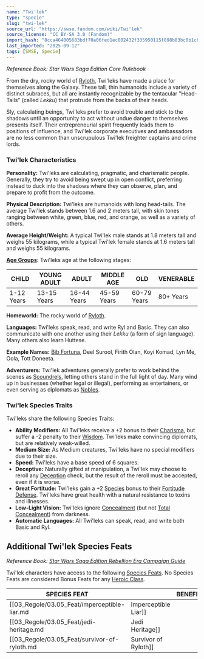 ```yaml
---
name: "Twi'lek"
type: "specie"
slug: "twi-lek"
source_url: "https://swse.fandom.com/wiki/Twi'lek"
source_license: "CC BY-SA 3.0 (Fandom)"
import_hash: "8cca464005683bdf70a06fed1ec802432f335950115f898b83bc0b1cb3640f96"
last_imported: "2025-09-12"
tags: [SWSE, Specie]
---
```

*Reference Book: Star Wars Saga Edition Core Rulebook*

From the dry, rocky world of [Ryloth](https://swse.fandom.com/wiki/Ryloth), Twi'leks have made a place for themselves along the Galaxy. These tall, thin humanoids include a variety of distinct subraces, but all are instantly recognizable by the tentacular "Head-Tails" (called *Lekku*) that protrude from the backs of their heads.

Sly, calculating beings, Twi'leks prefer to avoid trouble and stick to the shadows until an opportunity to act without undue danger to themselves presents itself. Their entrepreneurial spirit frequently leads them to positions of influence, and Twi'lek corporate executives and ambassadors are no less common than unscrupulous Twi'lek freighter captains and crime lords.

### Twi'lek Characteristics
**Personality:** Twi'leks are calculating, pragmatic, and charismatic people. Generally, they try to avoid being swept up in open conflict, preferring instead to duck into the shadows where they can observe, plan, and prepare to profit from the outcome.

**Physical Description:** Twi'leks are humanoids with long head-tails. The average Twi'lek stands between 1.6 and 2 meters tall, with skin tones ranging between white, green, blue, red, and orange, as well as a variety of others.

**Average Height/Weight:** A typical Twi'lek male stands at 1.8 meters tall and weighs 55 kilograms, while a typical Twi'lek female stands at 1.6 meters tall and weighs 55 kilograms.

**[Age Groups](https://swse.fandom.com/wiki/Age_Groups):** Twi'leks age at the following stages:

| CHILD | YOUNG ADULT | ADULT | MIDDLE AGE | OLD | VENERABLE |
| --- | --- | --- | --- | --- | --- |
| 1-12 Years | 13-15 Years | 16-44 Years | 45-59 Years | 60-79 Years | 80+ Years |

**Homeworld:** The rocky world of [Ryloth](https://swse.fandom.com/wiki/Ryloth).

**Languages:** Twi'leks speak, read, and write Ryl and Basic. They can also communicate with one another using their *Lekku* (a form of sign language). Many others also learn Huttese.

**Example Names:** [Bib Fortuna](https://swse.fandom.com/wiki/Bib_Fortuna), Deel Surool, Firith Olan, Koyi Komad, Lyn Me, Oola, Tott Doneeta.

**Adventurers:** Twi'lek adventures generally prefer to work behind the scenes as [Scoundrels](https://swse.fandom.com/wiki/Scoundrels), letting others stand in the full light of day. Many wind up in businesses (whether legal or illegal), performing as entertainers, or even serving as diplomats as [Nobles](https://swse.fandom.com/wiki/Nobles).

### Twi'lek Species Traits
Twi'leks share the following Species Traits:
- **Ability Modifiers:** All Twi'leks receive a +2 bonus to their [Charisma](https://swse.fandom.com/wiki/Charisma), but suffer a -2 penalty to their [Wisdom](https://swse.fandom.com/wiki/Wisdom). Twi'leks make convincing diplomats, but are relatively weak-willed.
- **Medium Size:** As Medium creatures, Twi'leks have no special modifiers due to their size.
- **Speed:** Twi'leks have a base speed of 6 squares.
- **Deceptive:** Naturally gifted at manipulation, a Twi'lek may choose to reroll any [Deception](https://swse.fandom.com/wiki/Deception) check, but the result of the reroll must be accepted, even if it is worse.
- **Great Fortitude:** Twi'leks gain a +2 [Species](https://swse.fandom.com/wiki/Species) bonus to their [Fortitude Defense](https://swse.fandom.com/wiki/Fortitude_Defense). Twi'leks have great health with a natural resistance to toxins and illnesses.
- **Low-Light Vision:** Twi'leks ignore [Concealment](https://swse.fandom.com/wiki/Concealment) (but not [Total Concealment](https://swse.fandom.com/wiki/Total_Concealment)) from darkness.
- **Automatic Languages:** All Twi'leks can speak, read, and write both Basic and Ryl.

## Additional Twi'lek Species Feats
*Reference Book: [Star Wars Saga Edition Rebellion Era Campaign Guide](https://swse.fandom.com/wiki/Star_Wars_Saga_Edition_Rebellion_Era_Campaign_Guide)*

Twi'lek characters have access to the following [Species Feats](https://swse.fandom.com/wiki/Species_Feats). No Species Feats are considered Bonus Feats for any [Heroic Class](https://swse.fandom.com/wiki/Heroic_Class).

| SPECIES FEAT |  | BENEFITS |
| --- | --- | --- |
| [[03_Regole/03.05_Feat/imperceptible-liar.md|Imperceptible Liar]] |  | Increase the die type when adding [Force Points](https://swse.fandom.com/wiki/Force_Points) to a [Deception](https://swse.fandom.com/wiki/Deception) check. |
| [[03_Regole/03.05_Feat/jedi-heritage.md|Jedi Heritage]] |  | Gain extra [Force Powers](https://swse.fandom.com/wiki/Force_Powers) when you take the [[03_Regole/03.05_Feat/force-training.md|Force Training]] Feat. |
| [[03_Regole/03.05_Feat/survivor-of-ryloth.md|Survivor of Ryloth]] |  | Make [Survival](https://swse.fandom.com/wiki/Survival) checks to resist [Extreme Heat](https://swse.fandom.com/wiki/Extreme_Heat) and [Extreme Cold](https://swse.fandom.com/wiki/Extreme_Cold). |